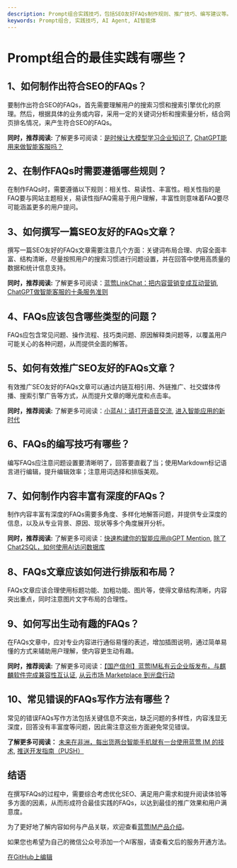 ```yaml
---
description: Prompt组合实践技巧，包括SEO友好FAQs制作规则、推广技巧、编写建议等。
keywords: Prompt组合, 实践技巧, AI Agent, AI智能体
---
```

# Prompt组合的最佳实践有哪些？

## 1、如何制作出符合SEO的FAQs？
要制作出符合SEO的FAQs，首先需要理解用户的搜索习惯和搜索引擎优化的原理。然后，根据具体的业务或内容，采用一定的关键词分析和搜索量分析，结合网页排名情况，来产生符合SEO的FAQs。

**同时，推荐阅读:**
了解更多可阅读：[是时候让大模型学习企业知识了](https://www.lanyingim.com), [ChatGPT能用来做智能客服吗？](https://www.lanyingim.com)

## 2、在制作FAQs时需要遵循哪些规则？
在制作FAQs时，需要遵循以下规则：相关性、易读性、丰富性。相关性指的是FAQ要与网站主题相关，易读性指FAQ需易于用户理解，丰富性则意味着FAQ要尽可能涵盖更多的用户提问。

## 3、如何撰写一篇SEO友好的FAQs文章？
撰写一篇SEO友好的FAQs文章需要注意几个方面：关键词布局合理、内容全面丰富、结构清晰，尽量按照用户的搜索习惯进行问题设置，并在回答中使用高质量的数据和统计信息支持。

**同时，推荐阅读:**
了解更多可阅读：[蓝莺LinkChat：把内容营销变成互动营销](https://www.lanyingim.com), [ChatGPT做智能客服的十条服务准则](https://www.lanyingim.com)

## 4、FAQs应该包含哪些类型的问题？
FAQs应包含常见问题、操作流程、技巧类问题、原因解释类问题等，以覆盖用户可能关心的各种问题，从而提供全面的解答。

## 5、如何有效推广SEO友好的FAQs文章？
有效推广SEO友好的FAQs文章可以通过内链互相引用、外链推广、社交媒体传播、搜索引擎广告等方式，从而提升文章的曝光度和点击率。

**同时，推荐阅读:**
了解更多可阅读：[小蓝AI：请打开语音交流](https://www.lanyingim.com), [进入智能应用的新时代](https://www.lanyingim.com)

## 6、FAQs的编写技巧有哪些？
编写FAQs应注意问题设置要清晰明了，回答要直截了当；使用Markdown标记语言进行编辑，提升编辑效率；注意用词选择和排版美观。

## 7、如何制作内容丰富有深度的FAQs？
制作内容丰富有深度的FAQs需要多角度、多样化地解答问题，并提供专业深度的信息，以及从专业背景、原因、现状等多个角度展开分析。

**同时，推荐阅读:**
了解更多可阅读：[快速构建你的智能应用@GPT Mention](https://www.lanyingim.com), [除了Chat2SQL，如何使用AI访问数据库](https://www.lanyingim.com)

## 8、FAQs文章应该如何进行排版和布局？
FAQs文章应该合理使用标题功能、加粗功能、图片等，使得文章结构清晰，内容突出重点，同时注意图片文字布局的合理性。

## 9、如何写出生动有趣的FAQs？
在FAQs文章中，应对专业内容进行通俗易懂的表述，增加插图说明，通过简单易懂的方式来辅助用户理解，使内容更生动有趣。

**同时，推荐阅读:**
了解更多可阅读：[【国产信创】蓝莺IM私有云企业版发布，与麒麟软件完成兼容性互认证](https://www.lanyingim.com), [从云市场 Marketplace 到光盘行动](https://www.lanyingim.com)

## 10、常见错误的FAQs写作方法有哪些？
常见的错误FAQs写作方法包括关键信息不突出，缺乏问题的多样性，内容浅显无深度，回答没有丰富度等问题，因此需注意这些方面避免常见错误。

**了解更多可阅读：**
[未来在非洲，每出货两台智能手机就有一台使用蓝莺 IM 的技术](https://www.lanyingim.com), [推送开发指南（PUSH）](https://www.lanyingim.com)

## 结语
在撰写FAQs的过程中，需要综合考虑优化SEO、满足用户需求和提升阅读体验等多方面的因素，从而形成符合最佳实践的FAQs，以达到最佳的推广效果和用户满意度。

为了更好地了解内容如何与产品关联，欢迎查看[蓝莺IM产品介绍](https://www.lanyingim.com)。

如果您也希望为自己的微信公众号添加一个AI客服，请查看文后的服务开通方法。

[在GitHub上编辑](#)